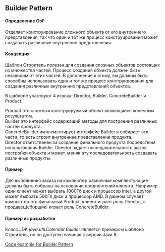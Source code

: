 ## Builder Pattern

#### Определение GoF
Отделяет конструирование сложного объекта от его внутреннего представления, так что один и тот же
процесс конструирования может создавать различные внутренние представления.

#### Концепция
Шаблон Строитель полезен для создания сложных объектов состоящих из множества частей.
Процесс создания объекта должен быть независим от этих частей. В дополнение к этому, 
вы должны быть способны использовать один и тот же процесс конструирования для создания
различных внутренних представлений объектов.

В шаблоне участвуют 4 игрока: Director, Builder, ConcreteBuilder и Product.

Product это сложный конструируемый объект являющийся конечным результатом.  
Builder это интерфейс содержащий методы для построения различных частей продукта.  
ConcreteBuilder имплементирует интерфейс Builder и собирает эти части, то есть строит 
внутреннее представление продукта.  
Director ответственен за создание финального продукта посредством использования Builder. 
Director задает последовательность шагов постройки объекта и может, меняя эту последовательность
создавать различные продукты.

#### Пример
Для выполнения заказа на компьютер различные комплектующие должны быть собраны на основании
предпочтений клиента. Например один клиент может выбрать 1000Гб диск и процессор Intel, а другой
может выбрать 500Гб диск и процессор AMD. В данном случает компьютер это финальный Product,
клиент играет роль Director, а продавец(сборщик) играет роль ConcreteBuilder.

#### Пример из разработки
Класс JDK _java.util.Calendar.Builder_ является примером шаблона Строитель, 
но он доступен начиная с версии Java 8.

[Code example for Builder Pattern](../src/main/java/learn/dp/jdpexamples/c06builder)
